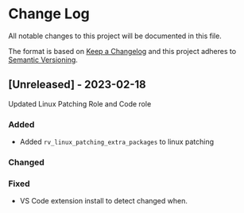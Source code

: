 # Change Log

All notable changes to this project will be documented in this file.

The format is based on [Keep a Changelog](http://keepachangelog.com/)
and this project adheres to [Semantic Versioning](http://semver.org/).

## [Unreleased] - 2023-02-18

Updated Linux Patching Role and Code role

### Added

- Added `rv_linux_patching_extra_packages` to linux patching

### Changed

### Fixed

- VS Code extension install to detect changed when.
